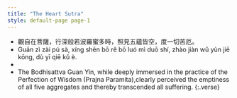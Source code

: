 ```yaml
---
title: "The Heart Sutra"
style: default-page page-1
---
```


-   觀自在菩薩，行深般若波羅蜜多時，照見五蘊皆空，度一切苦厄。
-   Guān zì zài pú sà, xíng shēn bō rě bō luó mì duō shí, zhào jiàn wǔ yùn jiē kōng, dù yī qiē kǔ è.
-   
-   The Bodhisattva Guan Yin, while deeply immersed in the practice of the Perfection of Wisdom (Prajna Paramita),clearly perceived the emptiness of all five aggregates and thereby transcended all suffering.
{:.verse}